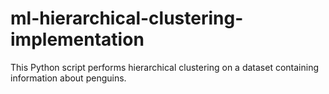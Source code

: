 # ml-hierarchical-clustering-implementation
 This Python script performs hierarchical clustering on a dataset containing information about penguins.
